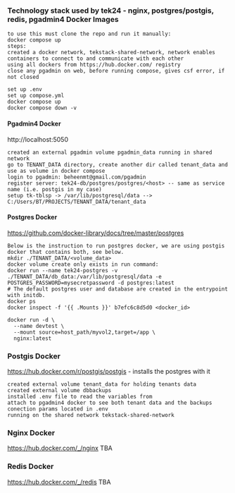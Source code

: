 ### Technology stack used by tek24 - nginx, postgres/postgis, redis, pgadmin4 Docker Images

```
to use this must clone the repo and run it manually: 
docker compose up
steps:
created a docker network, tekstack-shared-network, network enables containers to connect to and communicate with each other
using all dockers from https://hub.docker.com/ registry
close any pgadmin on web, before running compose, gives csf error, if not closed

set up .env 
set up compose.yml
docker compose up
docker compose down -v
```

#### Pgadmin4 Docker
http://localhost:5050 
```
created an external pgadmin volume pgadmin_data running in shared network
go to TENANT_DATA directory, create another dir called tenant_data and use as volume in docker compose 
login to pgadmin: beheenmt@gmail.com/pgadmin
register server: tek24-db/postgres/postgres/<host> -- same as service name (i.e. postgis in my case)
setup tk-tblsp -> /var/lib/postgresql/data --> C:/Users/BT/PROJECTS/TENANT_DATA/tenant_data
```

#### Postgres Docker
https://github.com/docker-library/docs/tree/master/postgres

```
Below is the instruction to run postgres docker, we are using postgis docker that contains both, see below.
mkdir ./TENANT_DATA/<volume_data>
docker volume create only exists in run command:
docker run --name tek24-postgres -v ./TENANT_DATA/db_data:/var/lib/postgresql/data -e POSTGRES_PASSWORD=mysecretpassword -d postgres:latest
# The default postgres user and database are created in the entrypoint with initdb.
docker ps
docker inspect -f '{{ .Mounts }}' b7efc6c8d5d0 <docker_id>

docker run -d \
  --name devtest \
  --mount source=host_path/myvol2,target=/app \
  nginx:latest
```
### Postgis Docker
https://hub.docker.com/r/postgis/postgis - installs the postgres with it

```commandline
created external volume tenant_data for holding tenants data
created external volume dbbackups 
installed .env file to read the variables from
attach to pgadmin4 docker to see both tenant data and the backups
conection params located in .env
running on the shared network tekstack-shared-network
```
### Nginx Docker
https://hub.docker.com/_/nginx 
TBA

### Redis Docker
https://hub.docker.com/_/redis
TBA